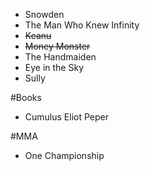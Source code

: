 
* Snowden
* The Man Who Knew Infinity
* <s>Keanu</s>
* <s>Money Monster</s>
* The Handmaiden
* Eye in the Sky
* Sully


#Books
* Cumulus Eliot Peper


#MMA
* One Championship
